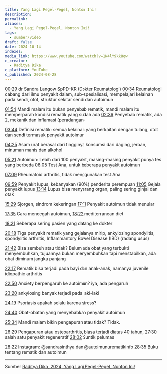 ```yaml
---
title: Yang Lagi Pegel-Pegel, Nonton Ini!
description: 
permalink: 
aliases:
  - Yang Lagi Pegel-Pegel, Nonton Ini!
tags:
  - sumber/video
draft: false
date: 2024-10-14
indexes: 
media_link: https://www.youtube.com/watch?v=1N4lY9kk8qw
c_creator:
  - Raditya Dika
c_platform: YouTube
c_published: 2024-08-28
---
```

[00:29](https://www.youtube.com/watch?t=29&v=1N4lY9kk8qw)  dr Sandra Langow SpPD-KR (Dokter Reumatologi)
[00:34](https://www.youtube.com/watch?t=34&v=1N4lY9kk8qw) Reumatologi cabang dari ilmu penyakit dalam, sub-spesialisasi, mempelajari kelainan pada sendi, otot, struktur sekitar sendi dan autoimun

[01:54](https://www.youtube.com/watch?t=114&v=1N4lY9kk8qw) Mandi malam itu bukan penyebab rematik, mandi malam itu memperparah kondisi rematik yang sudah ada
[02:36](https://www.youtube.com/watch?t=156&v=1N4lY9kk8qw) Penyebab rematik, ada 2, mekanik dan inflamasi (peradangan)

[03:44](https://www.youtube.com/watch?t=226&v=1N4lY9kk8qw) Definisi rematik: semua kelainan yang berkaitan dengan tulang, otot dan sendi termasuk penyakit autoimun

[04:25](https://www.youtube.com/watch?t=265&v=1N4lY9kk8qw) Asam urat berasal dari tingginya konsumsi dari daging, jeroan, minuman manis dan alkohol

[05:21](https://www.youtube.com/watch?t=321&v=1N4lY9kk8qw) Autoimun: Lebih dari 100 penyakit, masing-masing penyakit punya tes yang berbeda
[06:05](https://www.youtube.com/watch?t=371&v=1N4lY9kk8qw) Test Ana, untuk beberapa penyakit autoimun

[07:09](https://www.youtube.com/watch?t=429&v=1N4lY9kk8qw) Rheumatoid arthritis, tidak menggunakan test Ana

[09:59](https://www.youtube.com/watch?t=599&v=1N4lY9kk8qw) Penyakit lupus, kebanyakan (90%) penderita perempuan
[11:05](https://www.youtube.com/watch?t=670&v=1N4lY9kk8qw) Gejala penyakit lupus
[13:14](https://www.youtube.com/watch?t=794&v=1N4lY9kk8qw) Lupus bisa menyerang organ, paling sering ginjal dan otak

[15:29](https://www.youtube.com/watch?t=924&v=1N4lY9kk8qw) Sjorgen, sindrom kekeringan
[17:11](https://www.youtube.com/watch?t=1031&v=1N4lY9kk8qw) Penyakit autoimun tidak menular

[17:35](https://www.youtube.com/watch?t=1055&v=1N4lY9kk8qw) Cara mencegah autoimun, [18:22](https://www.youtube.com/watch?t=1102&v=1N4lY9kk8qw) mediterranean diet

[18:21](https://www.youtube.com/watch?t=1101&v=1N4lY9kk8qw) Seberapa sering pasien yang datang ke dokter

[20:18](https://www.youtube.com/watch?t=1222&v=1N4lY9kk8qw) Tiga penyakit rematik yang gejalanya mirip, ankylosing spondylitis, spondylitis arthritis, Inflammantory Bowel Disease (IBD) (radang usus)

[21:42](https://www.youtube.com/watch?t=1302&v=1N4lY9kk8qw) Bisa sembuh atau tidak? Belum ada obat yang terbukti menyembuhkan, tujuannya bukan menyembuhkan tapi menstabilkan, ada obat diminum jangka panjang

[22:17](https://www.youtube.com/watch?t=1337&v=1N4lY9kk8qw) Rematik bisa terjadi pada bayi dan anak-anak, namanya juvenile idiopathic arthritis

[22:50](https://www.youtube.com/watch?t=1370&v=1N4lY9kk8qw) Anxiety berpengaruh ke autoimun? iya, ada pengaruh

[23:20](https://www.youtube.com/watch?t=1412&v=1N4lY9kk8qw) ankylosing banyak terjadi pada laki-laki

[24:19](https://www.youtube.com/watch?t=1459&v=1N4lY9kk8qw) Psoriasis apakah selalu karena stress?

[24:40](https://www.youtube.com/watch?t=1485&v=1N4lY9kk8qw) Obat-obatan yang menyebabkan penyakit autoimun

[25:34](https://www.youtube.com/watch?t=1534&v=1N4lY9kk8qw) Mandi malam bikin pengapuran atau tidak? Tidak.

[26:29](https://www.youtube.com/watch?t=1589&v=1N4lY9kk8qw) Pengapuran atau osteoarthritis, biasa terjadi diatas 40 tahun, [27:30](https://www.youtube.com/watch?t=1654&v=1N4lY9kk8qw) salah satu penyakit regeneratif [28:02](https://www.youtube.com/watch?t=1682&v=1N4lY9kk8qw) Suntik pelumas

[28:22](https://www.youtube.com/watch?t=1702&v=1N4lY9kk8qw) Instagram: @sandrasinthya dan @autoimunurematikinfo
[28:35](https://www.youtube.com/watch?t=1720&v=1N4lY9kk8qw) Buku tentang rematik dan autoimun




---
Sumber [Raditya Dika, 2024, Yang Lagi Pegel-Pegel, Nonton Ini!](https://www.youtube.com/watch?v=1N4lY9kk8qw)